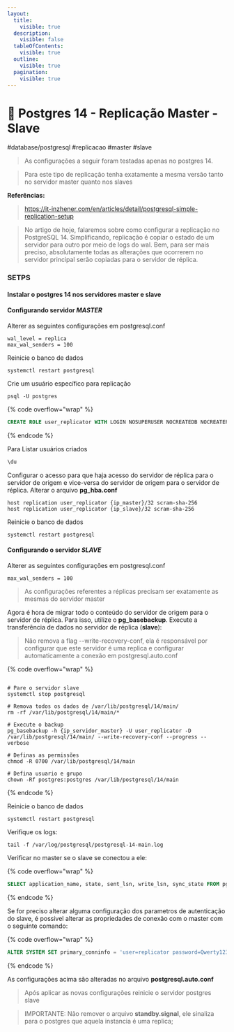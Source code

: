 ```yaml
---
layout:
  title:
    visible: true
  description:
    visible: false
  tableOfContents:
    visible: true
  outline:
    visible: true
  pagination:
    visible: true
---
```


# 🐼 Postgres 14 - Replicação Master - Slave

\#database/postgresql #replicacao #master #slave

> As configurações a seguir foram testadas apenas no postgres 14.

> Para este tipo de replicação tenha exatamente a mesma versão tanto no servidor master quanto nos slaves

**Referências:**

> https://it-inzhener.com/en/articles/detail/postgresql-simple-replication-setup

> No artigo de hoje, falaremos sobre como configurar a replicação no PostgreSQL 14. Simplificando, replicação é copiar o estado de um servidor para outro por meio de logs do wal. Bem, para ser mais preciso, absolutamente todas as alterações que ocorrerem no servidor principal serão copiadas para o servidor de réplica.

### SETPS

#### Instalar o postgres 14 nos servidores master e slave

#### Configurando servidor _MASTER_

Alterer as seguintes configurações em postgresql.conf

```tsconfig
wal_level = replica
max_wal_senders = 100
```

Reinicie o banco de dados

```shell
systemctl restart postgresql
```

Crie um usuário específico para replicação

```shell
psql -U postgres
```

{% code overflow="wrap" %}
```sql
CREATE ROLE user_replicator WITH LOGIN NOSUPERUSER NOCREATEDB NOCREATEROLE NOINHERIT REPLICATION CONNECTION LIMIT -1 PASSWORD '123456';
```
{% endcode %}

Para Listar usuários criados

```sql
\du
```

Configurar o acesso para que haja acesso do servidor de réplica para o servidor de origem e vice-versa do servidor de origem para o servidor de réplica. Alterar o arquivo **pg\_hba.conf**

```shell
host replication user_replicator {ip_master}/32 scram-sha-256  
host replication user_replicator {ip_slave}/32 scram-sha-256
```

Reinicie o banco de dados

```shell
systemctl restart postgresql
```

#### Configurando o servidor _SLAVE_

Alterer as seguintes configurações em postgresql.conf

```
max_wal_senders = 100
```

> As configurações referentes a réplicas precisam ser exatamente as mesmas do servidor master

Agora é hora de migrar todo o conteúdo do servidor de origem para o servidor de réplica. Para isso, utilize o **pg\_basebackup**. Execute a transferência de dados no servidor de réplica (**slave**):

> Não remova a flag --write-recovery-conf, ela é responsável por configurar que este servidor é uma replica e configurar automaticamente a conexão em postgresql.auto.conf

{% code overflow="wrap" %}
```shell

# Pare o servidor slave
systemctl stop postgresql

# Remova todos os dados de /var/lib/postgresql/14/main/
rm -rf /var/lib/postgresql/14/main/*

# Execute o backup
pg_basebackup -h {ip_servidor_master} -U user_replicator -D /var/lib/postgresql/14/main/ --write-recovery-conf --progress --verbose

# Definas as permissões
chmod -R 0700 /var/lib/postgresql/14/main

# Defina usuario e grupo
chown -Rf postgres:postgres /var/lib/postgresql/14/main
```
{% endcode %}

Reinicie o banco de dados

```shell
systemctl restart postgresql
```

Verifique os logs:

```shell
tail -f /var/log/postgresql/postgresql-14-main.log
```

Verificar no master se o slave se conectou a ele:

{% code overflow="wrap" %}
```sql
SELECT application_name, state, sent_lsn, write_lsn, sync_state FROM pg_stat_replication;
```
{% endcode %}

Se for preciso alterar alguma configuração dos parametros de autenticação do slave, é possivel alterar as propriedades de conexão com o master com o seguinte comando:

{% code overflow="wrap" %}
```sql
ALTER SYSTEM SET primary_conninfo = 'user=replicator password=Qwerty123 host=192.168.200.170 port=5432 application_name=db_slave1';
```
{% endcode %}

As configurações acima são alteradas no arquivo **postgresql.auto.conf**

> Após aplicar as novas configurações reinicie o servidor postgres slave

> IMPORTANTE: Não remover o arquivo **standby.signal**, ele sinaliza para o postgres que aquela instancia é uma replica;
